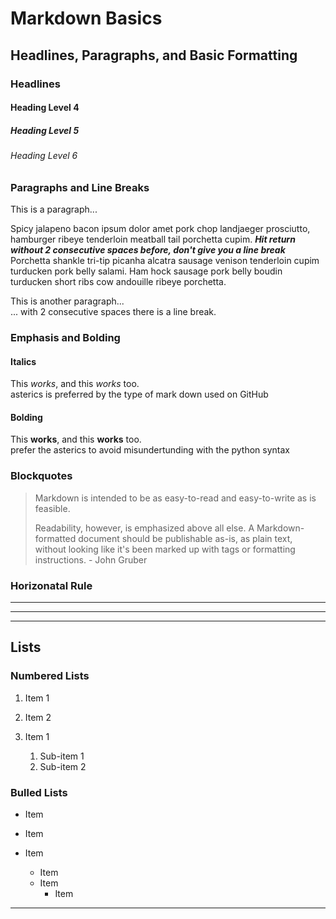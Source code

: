# Markdown Basics

## Headlines, Paragraphs, and Basic Formatting

### Headlines

#### Heading Level 4
##### Heading Level 5
###### Heading Level 6

### Paragraphs and Line Breaks
This is a paragraph...

Spicy jalapeno bacon ipsum dolor amet pork chop landjaeger prosciutto, hamburger ribeye tenderloin meatball tail porchetta cupim.
***Hit return without 2 consecutive spaces before, don't give you a line break*** Porchetta shankle tri-tip picanha alcatra sausage venison tenderloin cupim turducken pork belly salami. Ham hock sausage pork belly boudin turducken short ribs cow andouille ribeye porchetta.

This is another paragraph...  
... with 2 consecutive spaces there is a line break.

### Emphasis and Bolding

#### Italics

This *works*, and this _works_ too.  
asterics is preferred by the type of mark down used on GitHub

#### Bolding

This **works**, and this __works__ too.  
prefer the asterics to avoid misundertunding with the python syntax

### Blockquotes

> Markdown is intended to be as easy-to-read and easy-to-write as is feasible.
>
> Readability, however, is emphasized above all else. A Markdown-formatted document should be publishable as-is, as plain text, without looking like it's been marked up with tags or formatting instructions. - John Gruber

### Horizonatal Rule

___

---

***

## Lists

### Numbered Lists

1. Item 1
2. Item 2


1. Item 1
    1. Sub-item 1
    2. Sub-item 2

### Bulled Lists

* Item
* Item


* Item
    * Item
    * Item
        * Item


---